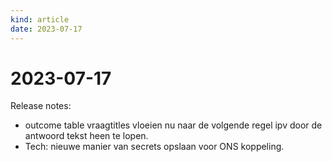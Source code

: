 ```yaml
---
kind: article
date: 2023-07-17
---
```


# 2023-07-17

Release notes:

* outcome table vraagtitles vloeien nu naar de volgende regel ipv door de antwoord tekst heen te lopen.
* Tech: nieuwe manier van secrets opslaan voor ONS koppeling. 
